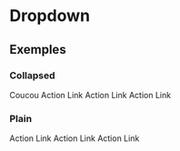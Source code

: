 # Dropdown

## Exemples

### Collapsed

<div class = "sample-bloc" >

  <pf-dropdown>
    <span slot = "label" >Coucou</span>
    <pf-dropdown-menu-item>Action</pf-dropdown-menu-item>
    <pf-dropdown-menu-item link>Link</pf-dropdown-menu-item>
    <pf-divider></pf-divider>
    <pf-dropdown-menu-item disabled>Action</pf-dropdown-menu-item>
    <pf-dropdown-menu-item link disabled>Link</pf-dropdown-menu-item>
    <pf-divider></pf-divider>
    <pf-dropdown-menu-item area-disabled>Action</pf-dropdown-menu-item>
    <pf-dropdown-menu-item link area-disabled>Link</pf-dropdown-menu-item>
  </pf-dropdown>

</div>

### Plain

<div class = "sample-bloc" >

  <pf-dropdown plain>
    <pf-dropdown-menu-item>Action</pf-dropdown-menu-item>
    <pf-dropdown-menu-item link>Link</pf-dropdown-menu-item>
    <pf-divider></pf-divider>
    <pf-dropdown-menu-item disabled>Action</pf-dropdown-menu-item>
    <pf-dropdown-menu-item link disabled>Link</pf-dropdown-menu-item>
    <pf-divider></pf-divider>
    <pf-dropdown-menu-item area-disabled>Action</pf-dropdown-menu-item>
    <pf-dropdown-menu-item link area-disabled>Link</pf-dropdown-menu-item>
  </pf-dropdown>

</div>
